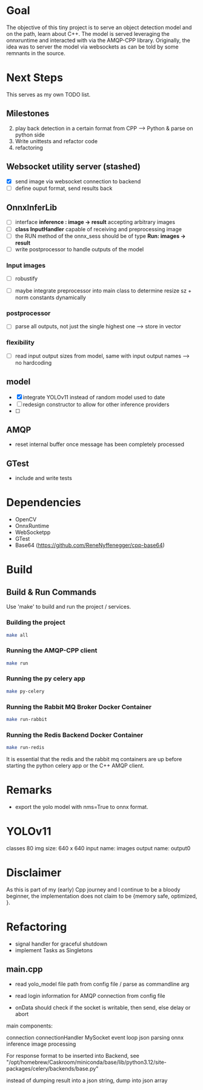 # Goal
The objective of this tiny project is to serve an object detection model and on the path, learn about C++.
The model is served leveraging the onnxruntime and interacted with via the AMQP-CPP library.
Originally, the idea was to server the model via websockets as can be told by some remnants in the source.

# Next Steps
This serves as my own TODO list.

## Milestones
2. play back detection in a certain format from CPP --> Python & parse on python side
3. Write unittests and refactor code 
4. refactoring

## Websocket utility server (stashed)
- [x] send image via websocket connection to backend
- [ ] define ouput format, send results back

## OnnxInferLib
- [ ] interface __inference : image -> result__ accepting arbitrary images
- [ ] __class InputHandler__ capable of receiving and preprocessing image
- [ ] the RUN method of the onnx_sess should be of type __Run: images -> result__
- [ ] write postprocessor to handle outputs of the model

### Input images
- [ ] robustify
- [ ] maybe integrate preprocessor into main class to determine resize sz + norm constants dynamically


### postprocessor
- [ ] parse all outputs, not just the single highest one --> store in vector

### flexibility
- [ ] read input output sizes from model, same with input output names --> no hardcoding

## model
- [x] integrate YOLOv11 instead of random model used to date
- [ ] redesign constructor to allow for other inference providers
- [ ]


## AMQP
- reset internal buffer once message has been completely processed


## GTest 
- include and write tests

# Dependencies
- OpenCV
- OnnxRuntime
- WebSocketpp
- GTest
- Base64 (https://github.com/ReneNyffenegger/cpp-base64)

# Build

## Build & Run Commands
Use 'make' to build and run the project / services.
### Building the project
```bash
make all
```

### Running the AMQP-CPP client
```bash
make run
```

### Running the py celery app
```bash
make py-celery
```

### Running the Rabbit MQ Broker Docker Container
```bash
make run-rabbit
```

### Running the Redis Backend Docker Container
```bash
make run-redis
```

It is essential that the redis and the rabbit mq containers are up before starting the python celery app or the C++ AMQP client.

# Remarks
- export the yolo model with nms=True to onnx format.


# YOLOv11
classes 80
img size: 640 x 640
input name: images
output name: output0


# Disclaimer
As this is part of my (early) Cpp journey and I continue to be a bloody beginner, the implementation does not claim to be {memory safe, optimized, <you name it>}.




# Refactoring

- signal handler for graceful shutdown
- implement Tasks as Singletons

## main.cpp
- read yolo_model file path from config file / parse as commandline arg
- read login information for AMQP connection from config file


- onData should check if the socket is writable, then send, else delay or abort

main components: 

connection
connectionHandler
MySocket
event loop
json parsing
onnx inference
image processing



For response format to be inserted into Backend, see
"/opt/homebrew/Caskroom/miniconda/base/lib/python3.12/site-packages/celery/backends/base.py"

instead of dumping result into a json string, dump into json array

